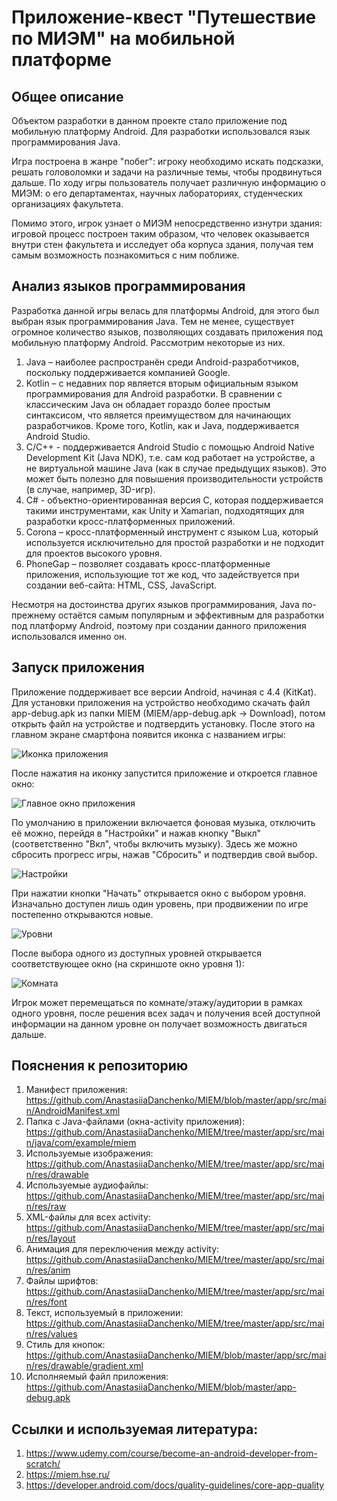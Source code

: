 # Приложение-квест "Путешествие по МИЭМ" на мобильной платформе
## Общее описание
Объектом разработки в данном проекте стало приложение под мобильную платформу Android. Для разработки использовался язык программирования Java.

Игра построена в жанре "побег": игроку необходимо искать подсказки, решать головоломки и задачи на различные темы, чтобы продвинуться 
дальше. По ходу игры пользователь получает различную информацию о МИЭМ: о его департаментах, научных лабораториях, 
студенческих организациях факультета.

Помимо этого, игрок узнает о МИЭМ непосредственно изнутри здания: игровой процесс построен таким образом, что человек оказывается внутри 
стен факультета и исследует оба корпуса здания, получая тем самым возможность познакомиться с ним поближе.

## Анализ языков программирования
Разработка данной игры велась для платформы Android, для этого был выбран язык программирования Java. Тем не менее, существует огромное количество языков, позволяющих создавать приложения под мобильную платформу Android. Рассмотрим некоторые из них.

1.	Java – наиболее распространён среди Android-разработчиков, поскольку поддерживается компанией Google.
2.	Kotlin – с недавних пор является вторым официальным языком программирования для Android разработки. В сравнении с классическим Java он обладает гораздо более простым синтаксисом, что является преимуществом для начинающих разработчиков. Кроме того, Kotlin, как и Java, поддерживается Android Studio.
3.	C/C++ - поддерживается Android Studio с помощью Android Native Development Kit (Java NDK), т.е. сам код работает на устройстве, а не виртуальной машине Java (как в случае предыдущих языков). Это может быть полезно для повышения производительности устройств (в случае, например, 3D-игр).
4.	C# - объектно-ориентированная версия C, которая поддерживается такими инструментами, как Unity и Xamarian, подходятящих для разработки кросс-платформенных приложений.
5.	Corona – кросс-платформенный инструмент с языком Lua, который используется исключительно для простой разработки и не подходит для проектов высокого уровня.
6.	PhoneGap – позволяет создавать кросс-платформенные приложения, использующие тот же код, что задействуется при создании веб-сайта: HTML, CSS, JavaScript.

Несмотря на достоинства других языков программирования, Java по-прежнему остаётся самым популярным и эффективным для разработки под платформу Android, поэтому при создании данного приложения использовался именно он.

## Запуск приложения
Приложение поддерживает все версии Android, начиная с 4.4 (KitKat). Для установки приложения на устройство необходимо скачать файл 
app-debug.apk из папки MIEM (MIEM/app-debug.apk -> Download), потом открыть файл на устройстве и подтвердить установку. После этого на 
главном экране смартфона появится иконка с названием игры:

![Иконка приложения](https://github.com/AnastasiiaDanchenko/MIEM/blob/master/screen1.jpg)

После нажатия на иконку запустится приложение и откроется главное окно:

![Главное окно приложения](https://github.com/AnastasiiaDanchenko/MIEM/blob/master/main.jpg)

По умолчанию в приложении включается фоновая музыка, отключить её можно, перейдя в "Настройки" и нажав кнопку "Выкл" (соответственно 
"Вкл", чтобы включить музыку). Здесь же можно сбросить прогресс игры, нажав "Сбросить" и подтвердив свой выбор.

![Настройки](https://github.com/AnastasiiaDanchenko/MIEM/blob/master/settings.jpg)

При нажатии кнопки "Начать" открывается окно с выбором уровня. Изначально доступен лишь один уровень, при продвижении по игре постепенно
открываются новые.

![Уровни](https://github.com/AnastasiiaDanchenko/MIEM/blob/master/levels.jpg)

После выбора одного из доступных уровней открывается соответствующее окно (на скриншоте окно уровня 1):

![Комната](https://github.com/AnastasiiaDanchenko/MIEM/blob/master/room.jpg)

Игрок может перемещаться по комнате/этажу/аудитории в рамках одного уровня, после решения всех задач и получения всей доступной информации 
на данном уровне он получает возможность двигаться дальше.

## Пояснения к репозиторию
1. Манифест приложения: https://github.com/AnastasiiaDanchenko/MIEM/blob/master/app/src/main/AndroidManifest.xml
2. Папка с Java-файлами (окна-activity приложения): https://github.com/AnastasiiaDanchenko/MIEM/tree/master/app/src/main/java/com/example/miem
3. Используемые изображения: https://github.com/AnastasiiaDanchenko/MIEM/tree/master/app/src/main/res/drawable
4. Используемые аудиофайлы: https://github.com/AnastasiiaDanchenko/MIEM/tree/master/app/src/main/res/raw
5. XML-файлы для всех activity: https://github.com/AnastasiiaDanchenko/MIEM/tree/master/app/src/main/res/layout
6. Анимация для переключения между activity: https://github.com/AnastasiiaDanchenko/MIEM/tree/master/app/src/main/res/anim
7. Файлы шрифтов: https://github.com/AnastasiiaDanchenko/MIEM/tree/master/app/src/main/res/font
8. Текст, используемый в приложении: https://github.com/AnastasiiaDanchenko/MIEM/tree/master/app/src/main/res/values
9. Стиль для кнопок: https://github.com/AnastasiiaDanchenko/MIEM/blob/master/app/src/main/res/drawable/gradient.xml
10. Исполняемый файл приложения: https://github.com/AnastasiiaDanchenko/MIEM/blob/master/app-debug.apk

## Ссылки и используемая литература:
1. https://www.udemy.com/course/become-an-android-developer-from-scratch/
2. https://miem.hse.ru/
3. https://developer.android.com/docs/quality-guidelines/core-app-quality
